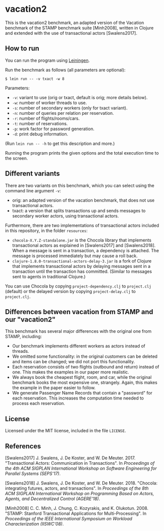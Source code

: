 # vacation2

This is the vacation2 benchmark, an adapted version of the Vacation benchmark of the STAMP benchmark suite [Minh2008], written in Clojure and extended with the use of transactional actors [Swalens2017].

## How to run

You can run the program using [Leiningen](https://leiningen.org/).

Run the benchmark as follows (all parameters are optional):

    $ lein run -- -v txact -w 8

Parameters:
* `-v`: variant to use (orig or txact, default is orig; more details below).
* `-w`: number of worker threads to use.
* `-s`: number of secondary workers (only for txact variant).
* `-n`: number of queries per relation per reservation.
* `-r`: number of flights/rooms/cars.
* `-t`: number of reservations.
* `-p`: work factor for password generation.
* `-d`: print debug information.

(Run `lein run -- -h` to get this description and more.)

Running the program prints the given options and the total execution time to the screen.

## Different variants

There are two variants on this benchmark, which you can select using the command line argument `-v`:

* orig: an adapted version of the vacation benchmark, that does not use transactional actors.
* txact: a version that splits transactions up and sends messages to secondary worker actors, using transactional actors.

Furthermore, there are two implementations of transactional actors included in this repository, in the folder `resources`:

* `chocola-X.Y.Z-standalone.jar` is the Chocola library that implements transactional actors as explained in [Swalens2017] and [Swalens2018]. When a message is sent in a transaction, a dependency is attached. The message is processed immediately but may cause a roll back.
* `clojure-1.8.0-transactional-actors-delay-3.jar` is a fork of Clojure that implements transactional actors by delaying messages sent in a transaction until the transaction has committed. (Similar to messages sent to agents in traditional Clojure.)

You can use Chocola by copying `project-dependency.clj` to `project.clj` (default) or the delayed version by copying `project-delay.clj` to `project.clj`.

## Differences between vacation from STAMP and our "vacation2"

This benchmark has several major differences with the original one from STAMP, including:
* Our benchmark implements different workers as actors instead of threads.
* We omitted some functionality: in the original customers can be deleted and items can be changed; we did not port this functionality.
* Each reservation consists of two flights (outbound and return) instead of one. This makes the examples in our paper more realistic.
* We always book the cheapest flight, room, and car, while the original benchmark books the most expensive one, strangely. Again, this makes the example in the paper easier to follow.
* We generate Passenger Name Records that contain a "password" for each reservation. This increases the computation time needed to process each reservation.

## License

Licensed under the MIT license, included in the file `LICENSE`.

## References

[Swalens2017]
J. Swalens, J. De Koster, and W. De Meuter. 2017. "Transactional Actors: Communication in Transactions". In _Proceedings of the 4th ACM SIGPLAN International Workshop on Software Engineering for Parallel Systems (SEPS'17)_.

[Swalens2018]
J. Swalens, J. De Koster, and W. De Meuter. 2018. "Chocola: integrating futures, actors, and transactions". In _Proceedings of the 8th ACM SIGPLAN International Workshop on Programming Based on Actors, Agents, and Decentralized Control (AGERE'18)_.

[Minh2008]
C. C. Minh, J. Chung, C. Kozyrakis, and K. Olukotun. 2008. "STAMP: Stanford Transactional Applications for Multi-Processing". In _Proceedings of the IEEE International Symposium on Workload Characterization (IISWC'08)_.

